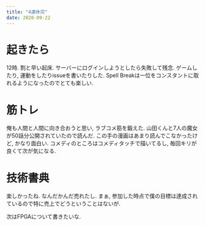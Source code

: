 ```yaml
---
title: "4連休完"
date: 2020-09-22
---
```


# 起きたら
12時. 割と早い起床. サーバーにログインしようとしたら失敗して残念. ゲームしたり, 運動をしたりissueを書いたりした.
Spell Breakは一位をコンスタントに取れるようになったのでとても楽しい.

# 筋トレ
俺も人間と人間に向き合おうと思い, ラブコメ筋を鍛えた. 山田くんと7人の魔女が50話分公開されていたので読んだ. この手の漫画はあまり読んでこなかったけど, かなり面白い. コメディのところはコメディタッチで描いてるし, 毎回キリが良くて次が気になる.

# 技術書典
楽しかったね. なんだかんだ売れたし. まぁ, 参加した時点で僕の目標は達成されているので特に売上でどうということはないが.

次はFPGAについて書きたいな.